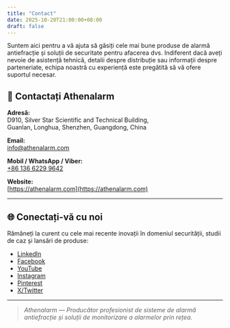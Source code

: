 ```yaml
---
title: "Contact"
date: 2025-10-20T21:00:00+08:00
draft: false
---
```


Suntem aici pentru a vă ajuta să găsiți cele mai bune produse de alarmă antiefracție și soluții de securitate pentru afacerea dvs. Indiferent dacă aveți nevoie de asistență tehnică, detalii despre distribuție sau informații despre parteneriate, echipa noastră cu experiență este pregătită să vă ofere suportul necesar.

## 📍 Contactați Athenalarm

**Adresă:**  
D910, Silver Star Scientific and Technical Building,  
Guanlan, Longhua, Shenzhen, Guangdong, China  

**Email:**  
[info@athenalarm.com](mailto:info@athenalarm.com)

**Mobil / WhatsApp / Viber:**  
[+86 136 6229 9642](https://api.whatsapp.com/send?phone=8613662299642)

**Website:**  
[https://athenalarm.com](https://athenalarm.com)

---

## 🌐 Conectați-vă cu noi

Rămâneți la curent cu cele mai recente inovații în domeniul securității, studii de caz și lansări de produse:

- [LinkedIn](https://www.linkedin.com/company/athenalarm)
- [Facebook](https://www.facebook.com/athenalarm)
- [YouTube](https://www.youtube.com/@athenalarm3663)
- [Instagram](https://www.instagram.com/athenalarm)
- [Pinterest](https://www.pinterest.com/athenalarm/)
- [X/Twitter](https://x.com/Athenalarm)

---

> _Athenalarm — Producător profesionist de sisteme de alarmă antiefracție și soluții de monitorizare a alarmelor prin rețea._
